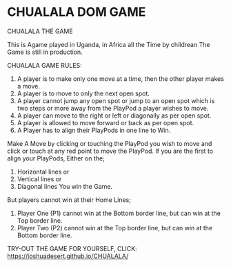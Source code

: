 # CHUALALA DOM GAME
CHUALALA THE GAME

This is Agame played in Uganda, in Africa all the Time by childrean 
The Game is still in production.

CHUALALA GAME RULES:
  1.	A player is to make only one move at a time, then the other player makes a move.
  2.	A player is to move to only the next open spot.
  3.	A player cannot jump any open spot or jump to an open spot which is two steps or more away from the PlayPod a player wishes to move.
  4.	A player can move to the right or left or diagonally as per open spot.
  5.	A player is allowed to move forward or back as per open spot.
  6.	A Player has to align their PlayPods in one line to Win.

Make A Move by clicking or touching the PlayPod you wish to move and click or touch at any red point to move the PlayPod. If you are the first to align your PlayPods, Either on the;
  1.	Horizontal lines or
  2.	Vertical lines or
  3.	Diagonal lines 
You win the Game.

But players cannot win at their Home Lines;
  1.	Player One (P1) cannot win at the Bottom border line, but can win at the Top border line.
  2.	Player Two (P2) cannot win at the Top border line, but can win at the Bottom border line.

TRY-OUT THE GAME FOR YOURSELF, 
CLICK: https://joshuadesert.github.io/CHUALALA/
